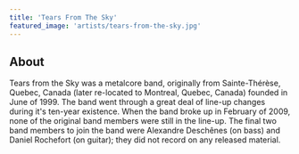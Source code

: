 ```yaml
---
title: 'Tears From The Sky'
featured_image: 'artists/tears-from-the-sky.jpg'
---
```


## About

Tears from the Sky was a metalcore band, originally from Sainte-Thérèse, Quebec, Canada (later re-located to Montreal, Quebec, Canada) founded in June of 1999. The band went through a great deal of line-up changes during it's ten-year existence. When the band broke up in February of 2009, none of the original band members were still in the line-up. The final two band members to join the band were Alexandre Deschênes (on bass) and Daniel Rochefort (on guitar); they did not record on any released material.
